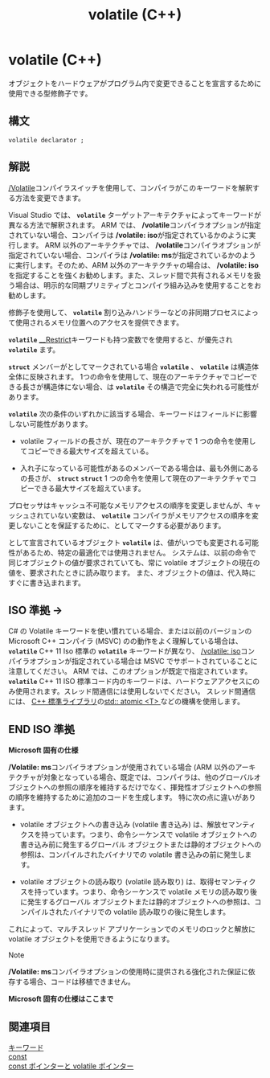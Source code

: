 ﻿---
title: volatile (C++)
ms.date: 05/07/2019
f1_keywords:
- volatile_cpp
helpviewer_keywords:
- interrupt handlers and volatile keyword [C++]
- volatile keyword [C++]
- volatile objects
- objects [C++], volatile
ms.assetid: 81db4a85-ed5a-4a2c-9a53-5d07a771d2de
ms.openlocfilehash: bbdd7d03d820b9fc0d541dbb31d55b641226f14e
ms.sourcegitcommit: 1f009ab0f2cc4a177f2d1353d5a38f164612bdb1
ms.translationtype: MT
ms.contentlocale: ja-JP
ms.lasthandoff: 07/27/2020
ms.locfileid: "87213100"
---
# <a name="volatile-c"></a>volatile (C++)

オブジェクトをハードウェアがプログラム内で変更できることを宣言するために使用できる型修飾子です。

## <a name="syntax"></a>構文

```
volatile declarator ;
```

## <a name="remarks"></a>解説

[/Volatile](../build/reference/volatile-volatile-keyword-interpretation.md)コンパイラスイッチを使用して、コンパイラがこのキーワードを解釈する方法を変更できます。

Visual Studio では、 **`volatile`** ターゲットアーキテクチャによってキーワードが異なる方法で解釈されます。 ARM では、 **/volatile**コンパイラオプションが指定されていない場合、コンパイラは **/volatile: iso**が指定されているかのように実行します。 ARM 以外のアーキテクチャでは、 **/volatile**コンパイラオプションが指定されていない場合、コンパイラは **/volatile: ms**が指定されているかのように実行します。そのため、ARM 以外のアーキテクチャの場合は、 **/volatile: iso**を指定することを強くお勧めします。また、スレッド間で共有されるメモリを扱う場合は、明示的な同期プリミティブとコンパイラ組み込みを使用することをお勧めします。

修飾子を使用して、 **`volatile`** 割り込みハンドラーなどの非同期プロセスによって使用されるメモリ位置へのアクセスを提供できます。

**`volatile`** [__Restrict](../cpp/extension-restrict.md)キーワードも持つ変数でを使用すると、が優先され **`volatile`** ます。

**`struct`** メンバーがとしてマークされている場合 **`volatile`** 、 **`volatile`** は構造体全体に反映されます。 1つの命令を使用して、現在のアーキテクチャでコピーできる長さが構造体にない場合、は **`volatile`** その構造で完全に失われる可能性があります。

**`volatile`** 次の条件のいずれかに該当する場合、キーワードはフィールドに影響しない可能性があります。

- volatile フィールドの長さが、現在のアーキテクチャで 1 つの命令を使用してコピーできる最大サイズを超えている。

- 入れ子になっている可能性があるのメンバーである場合は、最も外側にあるの長さが、 **`struct`** **`struct`** 1 つの命令を使用して現在のアーキテクチャでコピーできる最大サイズを超えています。

プロセッサはキャッシュ不可能なメモリアクセスの順序を変更しませんが、キャッシュされていない変数は、 **`volatile`** コンパイラがメモリアクセスの順序を変更しないことを保証するために、としてマークする必要があります。

として宣言されているオブジェクト **`volatile`** は、値がいつでも変更される可能性があるため、特定の最適化では使用されません。  システムは、以前の命令で同じオブジェクトの値が要求されていても、常に volatile オブジェクトの現在の値を、要求されたときに読み取ります。  また、オブジェクトの値は、代入時にすぐに書き込まれます。

## <a name="iso-compliant"></a>ISO 準拠 →

C# の Volatile キーワードを使い慣れている場合、または以前のバージョンの Microsoft C++ コンパイラ (MSVC) のの動作をよく理解している場合は、 **`volatile`** C++ 11 Iso 標準の **`volatile`** キーワードが異なり、 [/volatile: iso](../build/reference/volatile-volatile-keyword-interpretation.md)コンパイラオプションが指定されている場合は MSVC でサポートされていることに注意してください。 ARM では、このオプションが既定で指定されています。 **`volatile`** C++ 11 ISO 標準コード内のキーワードは、ハードウェアアクセスにのみ使用されます。スレッド間通信には使用しないでください。 スレッド間通信には、 [C++ 標準ライブラリ](../standard-library/cpp-standard-library-reference.md)の[std:: atomic \<T> ](../standard-library/atomic.md)などの機構を使用します。

## <a name="end-of-iso-compliant"></a>END ISO 準拠

**Microsoft 固有の仕様**

**/Volatile: ms**コンパイラオプションが使用されている場合 (ARM 以外のアーキテクチャが対象となっている場合、既定では、コンパイラは、他のグローバルオブジェクトへの参照の順序を維持するだけでなく、揮発性オブジェクトへの参照の順序を維持するために追加のコードを生成します。 特に次の点に違いがあります。

- volatile オブジェクトへの書き込み (volatile 書き込み) は、解放セマンティクスを持っています。つまり、命令シーケンスで volatile オブジェクトへの書き込み前に発生するグローバル オブジェクトまたは静的オブジェクトへの参照は、コンパイルされたバイナリでの volatile 書き込みの前に発生します。

- volatile オブジェクトの読み取り (volatile 読み取り) は、取得セマンティクスを持っています。つまり、命令シーケンスで volatile メモリの読み取り後に発生するグローバル オブジェクトまたは静的オブジェクトへの参照は、コンパイルされたバイナリでの volatile 読み取りの後に発生します。

これによって、マルチスレッド アプリケーションでのメモリのロックと解放に volatile オブジェクトを使用できるようになります。

> [!NOTE]
> **/Volatile: ms**コンパイラオプションの使用時に提供される強化された保証に依存する場合、コードは移植できません。

**Microsoft 固有の仕様はここまで**

## <a name="see-also"></a>関連項目

[キーワード](../cpp/keywords-cpp.md)<br/>
[const](../cpp/const-cpp.md)<br/>
[const ポインターと volatile ポインター](../cpp/const-and-volatile-pointers.md)
